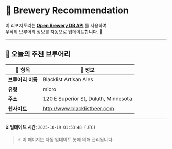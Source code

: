 # 🍺 Brewery Recommendation

이 리포지토리는 **[Open Brewery DB API](https://www.openbrewerydb.org/)** 를 사용하여  
무작위 브루어리 정보를 자동으로 업데이트합니다. 🚀

---

## 🌟 오늘의 추천 브루어리

| 🍻 항목 | 📌 정보 |
|--------|---------|
| **브루어리 이름** | Blacklist Artisan Ales |
| **유형** | micro |
| **주소** | 120 E Superior St, Duluth, Minnesota |
| **웹사이트** | http://www.blacklistbeer.com |

---

⏳ **업데이트 시간**: `2025-10-19 01:53:48 (UTC)`  

> ⚡ 이 페이지는 자동 업데이트 봇에 의해 관리됩니다.